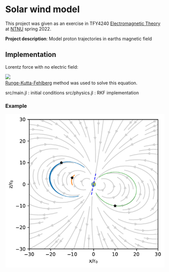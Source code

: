# Solar wind model

This project was given as an exercise in TFY4240 [Electromagnetic Theory](https://www.ntnu.edu/studies/courses/TFY4240#tab=omEmnet) at [NTNU](https://www.ntnu.edu/) spring 2022. 

**Project description**: Model proton trajectories in earths magnetic field

## Implementation
Lorentz force with no electric field: 

![](https://latex.codecogs.com/svg.image?{\color{Red}&space;F&space;=&space;q\vec{v}\times\vec{B}&space;\implies&space;\ddot{\vec{r}}&space;=&space;\frac{q}{m}\dot{\vec{r}}\times\vec{B}})   
[Runge-Kutta-Fehlberg](https://en.wikipedia.org/wiki/Runge%E2%80%93Kutta%E2%80%93Fehlberg_method) method was used to solve this equation.

src/main.jl : initial conditions
src/physics.jl : RKF implementation

### Example
<img src="figures/report/trajectoriesLowXZ.pdf" width="700">
